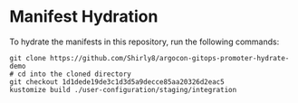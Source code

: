 # Manifest Hydration

To hydrate the manifests in this repository, run the following commands:

```shell
git clone https://github.com/Shirly8/argocon-gitops-promoter-hydrate-demo
# cd into the cloned directory
git checkout 1d1dede19de3c1d3d5a9decce85aa20326d2eac5
kustomize build ./user-configuration/staging/integration
```

